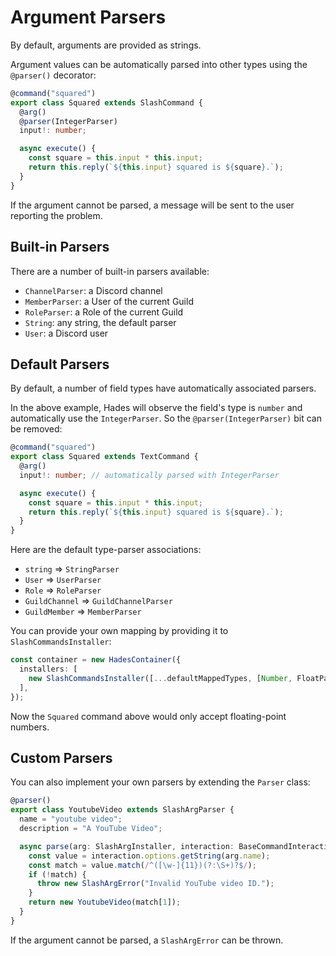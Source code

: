 # Argument Parsers

By default, arguments are provided as strings.

Argument values can be automatically parsed into other types using the `@parser()` decorator:

```ts
@command("squared")
export class Squared extends SlashCommand {
  @arg()
  @parser(IntegerParser)
  input!: number;

  async execute() {
    const square = this.input * this.input;
    return this.reply(`${this.input} squared is ${square}.`);
  }
}
```

If the argument cannot be parsed, a message will be sent to the user reporting the problem.

## Built-in Parsers

There are a number of built-in parsers available:

- `ChannelParser`: a Discord channel
- `MemberParser`: a User of the current Guild
- `RoleParser`: a Role of the current Guild
- `String`: any string, the default parser
- `User`: a Discord user

## Default Parsers

By default, a number of field types have automatically associated parsers.

In the above example, Hades will observe the field's type is `number` and automatically use the `IntegerParser`. So the `@parser(IntegerParser)` bit can be removed:

```ts
@command("squared")
export class Squared extends TextCommand {
  @arg()
  input!: number; // automatically parsed with IntegerParser

  async execute() {
    const square = this.input * this.input;
    return this.reply(`${this.input} squared is ${square}.`);
  }
}
```

Here are the default type-parser associations:

- `string` => `StringParser`
- `User` => `UserParser`
- `Role` => `RoleParser`
- `GuildChannel` => `GuildChannelParser`
- `GuildMember` => `MemberParser`

You can provide your own mapping by providing it to `SlashCommandsInstaller`:

```ts
const container = new HadesContainer({
  installers: [
    new SlashCommandsInstaller([...defaultMappedTypes, [Number, FloatParser]]),
  ],
});
```

Now the `Squared` command above would only accept floating-point numbers.

## Custom Parsers

You can also implement your own parsers by extending the `Parser` class:

```ts
@parser()
export class YoutubeVideo extends SlashArgParser {
  name = "youtube video";
  description = "A YouTube Video";

  async parse(arg: SlashArgInstaller, interaction: BaseCommandInteraction) {
    const value = interaction.options.getString(arg.name);
    const match = value.match(/^([\w-]{11})(?:\S+)?$/);
    if (!match) {
      throw new SlashArgError("Invalid YouTube video ID.");
    }
    return new YoutubeVideo(match[1]);
  }
}
```

If the argument cannot be parsed, a `SlashArgError` can be thrown.
